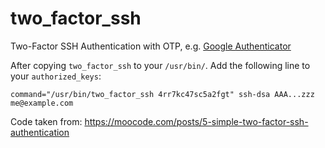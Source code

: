 two_factor_ssh
==============

Two-Factor SSH Authentication with OTP, e.g. [Google Authenticator](http://code.google.com/p/google-authenticator/)

After copying `two_factor_ssh` to your `/usr/bin/`. Add the following line to your `authorized_keys`:

	command="/usr/bin/two_factor_ssh 4rr7kc47sc5a2fgt" ssh-dsa AAA...zzz me@example.com

Code taken from: <https://moocode.com/posts/5-simple-two-factor-ssh-authentication>


